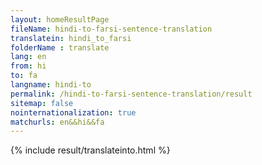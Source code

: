 ```yaml
---
layout: homeResultPage
fileName: hindi-to-farsi-sentence-translation
translatein: hindi_to_farsi
folderName : translate
lang: en
from: hi
to: fa
langname: hindi-to
permalink: /hindi-to-farsi-sentence-translation/result
sitemap: false
nointernationalization: true
matchurls: en&&hi&&fa
---
```

{% include result/translateinto.html %}

<script src="/js/result/translation.js" data-foldername="{{page.folderName}}" data-lang="{{page.lang}}"></script>
